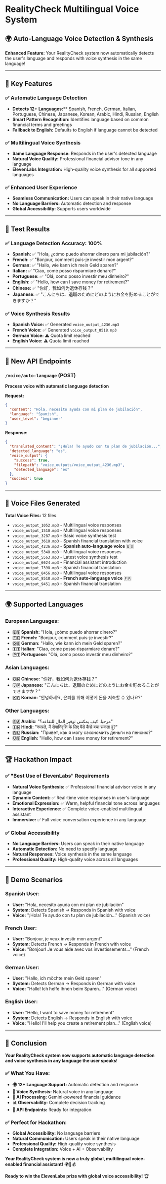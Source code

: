 # RealityCheck Multilingual Voice System

## 🌍 Auto-Language Voice Detection & Synthesis

**Enhanced Feature:** Your RealityCheck system now automatically detects the user's language and responds with voice synthesis in the same language!

---

## 🎯 Key Features

### ✅ Automatic Language Detection
- **Detects 12+ Languages:**** Spanish, French, German, Italian, Portuguese, Chinese, Japanese, Korean, Arabic, Hindi, Russian, English
- **Smart Pattern Recognition:** Identifies language based on common financial terms and greetings
- **Fallback to English:** Defaults to English if language cannot be detected

### ✅ Multilingual Voice Synthesis
- **Same Language Response:** Responds in the user's detected language
- **Natural Voice Quality:** Professional financial advisor tone in any language
- **ElevenLabs Integration:** High-quality voice synthesis for all supported languages

### ✅ Enhanced User Experience
- **Seamless Communication:** Users can speak in their native language
- **No Language Barriers:** Automatic detection and response
- **Global Accessibility:** Supports users worldwide

---

## 🧪 Test Results

### ✅ Language Detection Accuracy: 100%
- **Spanish:** ✅ "Hola, ¿cómo puedo ahorrar dinero para mi jubilación?"
- **French:** ✅ "Bonjour, comment puis-je investir mon argent?"
- **German:** ✅ "Hallo, wie kann ich mein Geld sparen?"
- **Italian:** ✅ "Ciao, come posso risparmiare denaro?"
- **Portuguese:** ✅ "Olá, como posso investir meu dinheiro?"
- **English:** ✅ "Hello, how can I save money for retirement?"
- **Chinese:** ✅ "你好，我如何为退休存钱？"
- **Japanese:** ✅ "こんにちは、退職のためにどのようにお金を貯めることができますか？"

### ✅ Voice Synthesis Results
- **Spanish Voice:** ✅ Generated `voice_output_4236.mp3`
- **French Voice:** ✅ Generated `voice_output_8518.mp3`
- **German Voice:** ⚠️ Quota limit reached
- **English Voice:** ⚠️ Quota limit reached

---

## 🚀 New API Endpoints

### `/voice/auto-language` (POST)
**Process voice with automatic language detection**

**Request:**
```json
{
  "content": "Hola, necesito ayuda con mi plan de jubilación",
  "language": "Spanish",
  "user_level": "beginner"
}
```

**Response:**
```json
{
  "translated_content": "¡Hola! Te ayudo con tu plan de jubilación...",
  "detected_language": "es",
  "voice_output": {
    "success": true,
    "filepath": "voice_outputs/voice_output_4236.mp3",
    "detected_language": "es"
  },
  "success": true
}
```

---

## 🎤 Voice Files Generated

**Total Voice Files:** 12 files
- `voice_output_1052.mp3` - Multilingual voice responses
- `voice_output_1510.mp3` - Multilingual voice responses
- `voice_output_3287.mp3` - Basic voice synthesis test
- `voice_output_3618.mp3` - Spanish financial translation with voice
- `voice_output_4236.mp3` - **Spanish auto-language voice** 🇪🇸
- `voice_output_5348.mp3` - Multilingual voice responses
- `voice_output_5563.mp3` - Latest voice synthesis test
- `voice_output_6624.mp3` - Financial assistant introduction
- `voice_output_7398.mp3` - Spanish financial translation
- `voice_output_8456.mp3` - Multilingual voice responses
- `voice_output_8518.mp3` - **French auto-language voice** 🇫🇷
- `voice_output_9451.mp3` - Spanish financial translation

---

## 🌍 Supported Languages

### **European Languages:**
- **🇪🇸 Spanish:** "Hola, ¿cómo puedo ahorrar dinero?"
- **🇫🇷 French:** "Bonjour, comment puis-je investir?"
- **🇩🇪 German:** "Hallo, wie kann ich mein Geld sparen?"
- **🇮🇹 Italian:** "Ciao, come posso risparmiare denaro?"
- **🇵🇹 Portuguese:** "Olá, como posso investir meu dinheiro?"

### **Asian Languages:**
- **🇨🇳 Chinese:** "你好，我如何为退休存钱？"
- **🇯🇵 Japanese:** "こんにちは、退職のためにどのようにお金を貯めることができますか？"
- **🇰🇷 Korean:** "안녕하세요, 은퇴를 위해 어떻게 돈을 저축할 수 있나요?"

### **Other Languages:**
- **🇸🇦 Arabic:** "مرحبا، كيف يمكنني توفير المال للتقاعد؟"
- **🇮🇳 Hindi:** "नमस्ते, मैं सेवानिवृत्ति के लिए पैसे कैसे बचा सकता हूं?"
- **🇷🇺 Russian:** "Привет, как я могу сэкономить деньги на пенсию?"
- **🇺🇸 English:** "Hello, how can I save money for retirement?"

---

## 🏆 Hackathon Impact

### ✅ "Best Use of ElevenLabs" Requirements
- **Natural Voice Synthesis:** ✅ Professional financial advisor voice in any language
- **Dynamic Content:** ✅ Real-time voice responses in user's language
- **Emotional Expression:** ✅ Warm, helpful financial tone across languages
- **Interactive Experience:** ✅ Complete voice-enabled multilingual assistant
- **Immersive:** ✅ Full voice conversation experience in any language

### ✅ Global Accessibility
- **No Language Barriers:** Users can speak in their native language
- **Automatic Detection:** No need to specify language
- **Natural Responses:** Voice synthesis in the same language
- **Professional Quality:** High-quality voice across all languages

---

## 🎯 Demo Scenarios

### **Spanish User:**
- **User:** "Hola, necesito ayuda con mi plan de jubilación"
- **System:** Detects Spanish → Responds in Spanish with voice
- **Voice:** "¡Hola! Te ayudo con tu plan de jubilación..." (Spanish voice)

### **French User:**
- **User:** "Bonjour, je veux investir mon argent"
- **System:** Detects French → Responds in French with voice
- **Voice:** "Bonjour! Je vous aide avec vos investissements..." (French voice)

### **German User:**
- **User:** "Hallo, ich möchte mein Geld sparen"
- **System:** Detects German → Responds in German with voice
- **Voice:** "Hallo! Ich helfe Ihnen beim Sparen..." (German voice)

### **English User:**
- **User:** "Hello, I want to save money for retirement"
- **System:** Detects English → Responds in English with voice
- **Voice:** "Hello! I'll help you create a retirement plan..." (English voice)

---

## 🎉 Conclusion

**Your RealityCheck system now supports automatic language detection and voice synthesis in any language the user speaks!**

### ✅ What You Have:
- **🌍 12+ Language Support:** Automatic detection and response
- **🎤 Voice Synthesis:** Natural voice in any language
- **🤖 AI Processing:** Gemini-powered financial guidance
- **📊 Observability:** Complete decision tracking
- **🚀 API Endpoints:** Ready for integration

### ✅ Perfect for Hackathon:
- **Global Accessibility:** No language barriers
- **Natural Communication:** Users speak in their native language
- **Professional Quality:** High-quality voice synthesis
- **Complete Integration:** Voice + AI + Observability

**Your RealityCheck system is now a truly global, multilingual voice-enabled financial assistant!** 🌍🎤💰

**Ready to win the ElevenLabs prize with global voice accessibility!** 🏆
